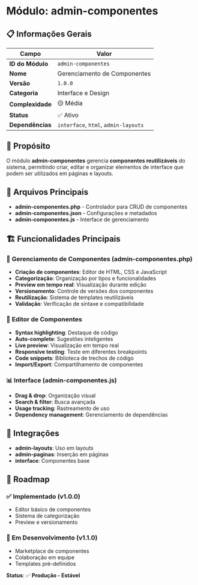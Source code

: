 # Módulo: admin-componentes

## 📋 Informações Gerais

| Campo | Valor |
|-------|-------|
| **ID do Módulo** | `admin-componentes` |
| **Nome** | Gerenciamento de Componentes |
| **Versão** | `1.0.0` |
| **Categoria** | Interface e Design |
| **Complexidade** | 🟡 Média |
| **Status** | ✅ Ativo |
| **Dependências** | `interface`, `html`, `admin-layouts` |

## 🎯 Propósito

O módulo **admin-componentes** gerencia **componentes reutilizáveis** do sistema, permitindo criar, editar e organizar elementos de interface que podem ser utilizados em páginas e layouts.

## 📁 Arquivos Principais

- **admin-componentes.php** - Controlador para CRUD de componentes
- **admin-componentes.json** - Configurações e metadados
- **admin-componentes.js** - Interface de gerenciamento

## 🏗️ Funcionalidades Principais

### 🧩 **Gerenciamento de Componentes (admin-componentes.php)**
- **Criação de componentes**: Editor de HTML, CSS e JavaScript
- **Categorização**: Organização por tipos e funcionalidades
- **Preview em tempo real**: Visualização durante edição
- **Versionamento**: Controle de versões dos componentes
- **Reutilização**: Sistema de templates reutilizáveis
- **Validação**: Verificação de sintaxe e compatibilidade

### 🎨 **Editor de Componentes**
- **Syntax highlighting**: Destaque de código
- **Auto-complete**: Sugestões inteligentes
- **Live preview**: Visualização em tempo real
- **Responsive testing**: Teste em diferentes breakpoints
- **Code snippets**: Biblioteca de trechos de código
- **Import/Export**: Compartilhamento de componentes

### 📊 **Interface (admin-componentes.js)**
- **Drag & drop**: Organização visual
- **Search & filter**: Busca avançada
- **Usage tracking**: Rastreamento de uso
- **Dependency management**: Gerenciamento de dependências

## 🔗 Integrações

- **admin-layouts**: Uso em layouts
- **admin-paginas**: Inserção em páginas
- **interface**: Componentes base

## 🚀 Roadmap

### ✅ Implementado (v1.0.0)
- Editor básico de componentes
- Sistema de categorização
- Preview e versionamento

### 🚧 Em Desenvolvimento (v1.1.0)
- Marketplace de componentes
- Colaboração em equipe
- Templates pré-definidos

**Status**: ✅ **Produção - Estável**
